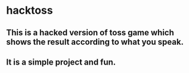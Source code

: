 # hacktoss
## This is a hacked version of toss game which shows the result according to what you speak.
## It is a simple project and fun.
